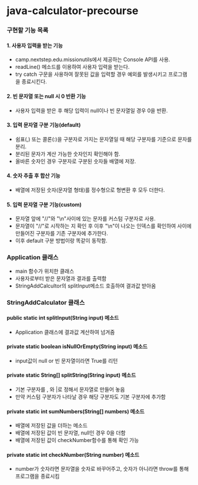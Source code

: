 # java-calculator-precourse

### 구현할 기능 목록
#### 1. 사용자 입력을 받는 기능
- camp.nextstep.edu.missionutils에서 제공하는 Console API를 사용.
- readLine() 메소드를 이용하여 사용자 입력을 받는다.
- try catch 구문을 사용하여 잘못된 값을 입력할 경우 예외를 발생시키고 프로그램을 종료시킨다.

#### 2. 빈 문자열 또는 null 시 0 반환 기능
- 사용자 입력을 받은 후 해당 입력이 null이나 빈 문자열일 경우 0을 반환.

#### 3. 입력 문자열 구분 기능(default)
- 쉼표(,) 또는 콜론(:)을 구분자로 가지는 문자열일 때 해당 구분자를 기준으로 문자를 분리.
- 분리된 문자가 계산 가능한 숫자인지 확인해야 함.
- 올바른 숫자인 경우 구분자로 구분된 숫자들 배열에 저장.

#### 4. 숫자 추출 후 합산 기능
- 배열에 저장된 숫자(문자열 형태)를 정수형으로 형변환 후 모두 더한다.

#### 5. 입력 문자열 구분 기능(custom)
- 문자열 앞에 "//"와 "\n"사이에 있는 문자를 커스텀 구분자로 사용.
- 문자열이 "//"로 시작하는 지 확인 후 이후 "\n"이 나오는 인덱스를 확인하여 사이에 만들어진 구분자를 기존 구분자에 추가한다.
- 이후 default 구분 방법이랑 똑같이 동작함.


### Application 클래스
- main 함수가 위치한 클래스
- 사용자로부터 받은 문자열과 결과를 출력함
- StringAddCalcultor의 splitInput메소드 호출하여 결과값 받아옴

### StringAddCalculator 클래스
#### public static int splitInput(String input) 메소드
- Application 클래스에 결과값 계산하여 넘겨줌

#### private static boolean isNullOrEmpty(String input) 메소드
- input값이 null or 빈 문자열이라면 True를 리턴

#### private static String[] splitString(String input) 메소드
- 기본 구분자를 , 와 |로 정해서 문자열로 만들어 놓음
- 만약 커스텀 구분자가 나타날 경우 해당 구분자도 기본 구분자에 추가함

#### private static int sumNumbers(String[] numbers) 메소드
- 배열에 저장된 값을 더하는 메소드 
- 배열에 저장된 값이 빈 문자열, null인 경우 0을 더함
- 배열에 저장된 값이 checkNumber함수를 통해 확인 가능

#### private static int checkNumber(String number) 메소드
- number가 숫자라면 문자열을 숫자로 바꾸어주고, 숫자가 아니라면 throw를 통해 프로그램을 종료시킴